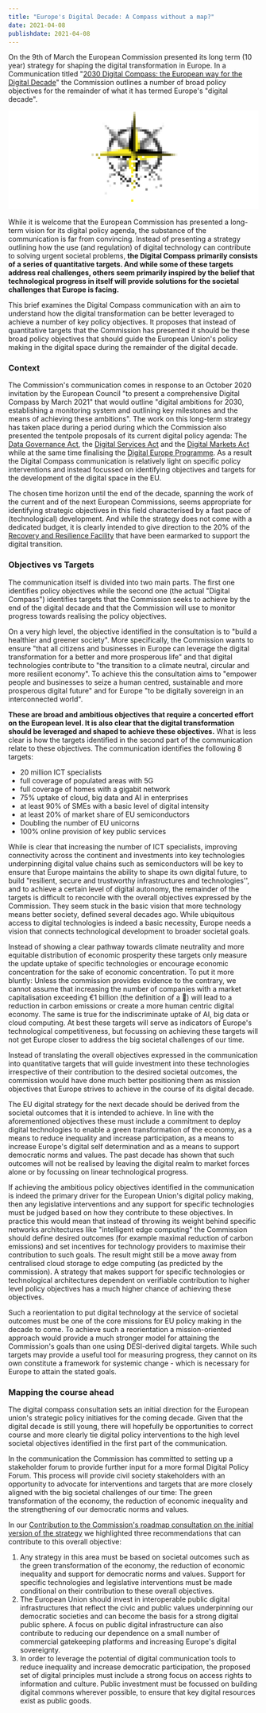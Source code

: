 ```yaml
---
title: "Europe's Digital Decade​: A Compass without a map?"
date: 2021-04-08
publishdate: 2021-04-08
---
```

On the 9th of March the European Commission presented its long term (10 year) strategy for shaping the digital transformation in Europe. In a Communication titled &quot;[2030 Digital Compass: the European way for the Digital Decade](https://eur-lex.europa.eu/resource.html?uri=cellar:12e835e2-81af-11eb-9ac9-01aa75ed71a1.0001.02/DOC_1&amp;format=PDF)&quot; the Commission outlines a number of broad policy objectives for the remainder of what it has termed Europe&#39;s &quot;digital decade&quot;.

![compass](/images/compass.png)

While it is welcome that the European Commission has presented a long-term vision for its digital policy agenda, the substance of the communication is far from convincing. Instead of presenting a strategy outlining how the use (and regulation) of digital technology can contribute to solving urgent societal problems, **the Digital Compass primarily consists of a series of quantitative targets. And while some of these targets address real challenges, others seem primarily inspired by the belief that technological progress in itself will provide solutions for the societal challenges that Europe is facing.**

This brief examines the Digital Compass communication with an aim to understand how the digital transformation can be better leveraged to achieve a number of key policy objectives. It proposes that instead of quantitative targets that the Commission has presented it should be these broad policy objectives that should guide the European Union&#39;s policy making in the digital space during the remainder of the digital decade.

### Context

The Commission&#39;s communication comes in response to an October 2020 invitation by the European Council &quot;to present a comprehensive Digital Compass by March 2021&quot; that would outline &quot;digital ambitions for 2030, establishing a monitoring system and outlining key milestones and the means of achieving these ambitions&quot;. The work on this long-term strategy has taken place during a period during which the Commission also presented the tentpole proposals of its current digital policy agenda: The [Data Governance Act](https://digital-strategy.ec.europa.eu/en/library/data-governance-act), the [Digital Services Act](https://ec.europa.eu/info/strategy/priorities-2019-2024/europe-fit-digital-age/digital-services-act-ensuring-safe-and-accountable-online-environment_en) and the [Digital Markets Act](https://ec.europa.eu/info/strategy/priorities-2019-2024/europe-fit-digital-age/digital-markets-act-ensuring-fair-and-open-digital-markets_en) while at the same time finalising the [Digital Europe Programme](https://digital-strategy.ec.europa.eu/en/activities/digital-programme). As a result the Digital Compass communication is relatively light on specific policy interventions and instead focussed on identifying objectives and targets for the development of the digital space in the EU.

The chosen time horizon until the end of the decade, spanning the work of the current and of the next European Commissions, seems appropriate for identifying strategic objectives in this field characterised by a fast pace of (technological) development. And while the strategy does not come with a dedicated budget, it is clearly intended to give direction to the 20% of the [Recovery and Resilience Facility](https://ec.europa.eu/info/business-economy-euro/recovery-coronavirus/recovery-and-resilience-facility_en) that have been earmarked to support the digital transition.

### Objectives vs Targets

The communication itself is divided into two main parts. The first one identifies policy objectives while the second one (the actual &quot;Digital Compass&quot;) identifies targets that the Commission seeks to achieve by the end of the digital decade and that the Commission will use to monitor progress towards realising the policy objectives.

On a very high level, the objective identified in the consultation is to &quot;build a healthier and greener society&quot;. More specifically, the Commission wants to ensure &quot;that all citizens and businesses in Europe can leverage the digital transformation for a better and more prosperous life&quot; and that digital technologies contribute to &quot;the transition to a climate neutral, circular and more resilient economy&quot;. To achieve this the consultation aims to &quot;empower people and businesses to seize a human centred, sustainable and more prosperous digital future&quot; and for Europe &quot;to be digitally sovereign in an interconnected world&quot;.

**These are broad and ambitious objectives that require a concerted effort on the European level. It is also clear that the digital transformation should be leveraged and shaped to achieve these objectives.** What is less clear is how the targets identified in the second part of the communication relate to these objectives. The communication identifies the following 8 targets:

- 20 million ICT specialists
- full coverage of populated areas with 5G
- full coverage of homes with a gigabit network
- 75% uptake of cloud, big data and AI in enterprises
- at least 90% of SMEs with a basic level of digital intensity
- at least 20% of market share of EU semiconductors
- Doubling the number of EU unicorns
- 100% online provision of key public services

While is clear that increasing the number of ICT specialists, improving connectivity across the continent and investments into key technologies underpinning digital value chains such as semiconductors will be key to ensure that Europe maintains the ability to shape its own digital future, to build &quot;resilient, secure and trustworthy infrastructures and technologies&#39;&#39;, and to achieve a certain level of digital autonomy, the remainder of the targets is difficult to reconcile with the overall objectives expressed by the Commission. They seem stuck in the basic vision that more technology means better society, defined several decades ago. While ubiquitous access to digital technologies is indeed a basic necessity, Europe needs a vision that connects technological development to broader societal goals.

Instead of showing a clear pathway towards climate neutrality and more equitable distribution of economic prosperity these targets only measure the update uptake of specific technologies or encourage economic concentration for the sake of economic concentration. To put it more bluntly: Unless the commission provides evidence to the contrary, we cannot assume that increasing the number of companies with a market capitalisation exceeding €1 billion (the definition of a 🦄) will lead to a reduction in carbon emissions or create a more human centric digital economy. The same is true for the indiscriminate uptake of AI, big data or cloud computing. At best these targets will serve as indicators of Europe&#39;s technological competitiveness, but focussing on achieving these targets will not get Europe closer to address the big societal challenges of our time.

Instead of translating the overall objectives expressed in the communication into quantitative targets that will guide investment into these technologies irrespective of their contribution to the desired societal outcomes, the commission would have done much better positioning them as mission objectives that Europe strives to achieve in the course of its digital decade.

The EU digital strategy for the next decade should be derived from the societal outcomes that it is intended to achieve. In line with the aforementioned objectives these must include a commitment to deploy digital technologies to enable a green transformation of the economy, as a means to reduce inequality and increase participation, as a means to increase Europe&#39;s digital self determination and as a means to support democratic norms and values. The past decade has shown that such outcomes will not be realised by leaving the digital realm to market forces alone or by focussing on linear technological progress.

If achieving the ambitious policy objectives identified in the communication is indeed the primary driver for the European Union&#39;s digital policy making, then any legislative interventions and any support for specific technologies must be judged based on how they contribute to these objectives. In practice this would mean that instead of throwing its weight behind specific networks architectures like &quot;intelligent edge computing&quot; the Commission should define desired outcomes (for example maximal reduction of carbon emissions) and set incentives for technology providers to maximise their contribution to such goals. The result might still be a move away from centralised cloud storage to edge computing (as predicted by the commission). A strategy that makes support for specific technologies or technological architectures dependent on verifiable contribution to higher level policy objectives has a much higher chance of achieving these objectives.

Such a reorientation to put digital technology at the service of societal outcomes must be one of the core missions for EU policy making in the decade to come. To achieve such a reorientation a mission-oriented approach would provide a much stronger model for attaining the Commission&#39;s goals than one using DESI-derived digital targets. While such targets may provide a useful tool for measuring progress, they cannot on its own constitute a framework for systemic change - which is necessary for Europe to attain the stated goals.

### Mapping the course ahead

The digital compass consultation sets an initial direction for the European union&#39;s strategic policy initiatives for the coming decade. Given that the digital decade is still young, there will hopefully be opportunities to correct course and more clearly tie digital policy interventions to the high level societal objectives identified in the first part of the communication.

In the communication the Commission has committed to setting up a stakeholder forum to provide further input for a more formal Digital Policy Forum. This process will provide civil society stakeholders with an opportunity to advocate for interventions and targets that are more closely aligned with the big societal challenges of our time: The green transformation of the economy, the reduction of economic inequality and the strengthening of our democratic norms and values.

In our [Contribution to the Commission&#39;s roadmap consultation on the initial version of the strategy](https://ec.europa.eu/info/law/better-regulation/have-your-say/initiatives/12900-Europe-s-digital-decade-2030-digital-targets/F1966290) we highlighted three recommendations that can contribute to this overall objective:

1. Any strategy in this area must be based on societal outcomes such as the green transformation of the economy, the reduction of economic inequality and support for democratic norms and values. Support for specific technologies and legislative interventions must be made conditional on their contribution to these overall objectives.
2. The European Union should invest in interoperable public digital infrastructures that reflect the civic and public values underpinning our democratic societies and can become the basis for a strong digital public sphere. A focus on public digital infrastructure can also contribute to reducing our dependence on a small number of commercial gatekeeping platforms and increasing Europe&#39;s digital sovereignty.
3. In order to leverage the potential of digital communication tools to reduce inequality and increase democratic participation, the proposed set of digital principles must include a strong focus on access rights to information and culture. Public investment must be focussed on building digital commons wherever possible, to ensure that key digital resources exist as public goods.